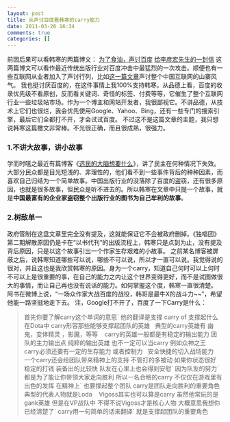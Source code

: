 ```yaml
---
layout: post
title: 从声讨百度看韩寒的carry能力
date: 2011-03-26 16:34
comments: true
categories: []
---
```

前因后果可以看韩寒的两篇博文：
<a href="http://blog.sina.com.cn/s/blog_4701280b01017ijd.html">为了食油，声讨百度</a>
<a href="http://blog.sina.com.cn/s/blog_4701280b01017ijj.html">给李彦宏先生的一封信</a>
这两篇博文可以看作最近传统出版行业对百度冲击中最猛烈的一次攻击。顺便也有一些互联网从业者加入了声讨行列，比如<a href="http://www.zhuoqun.net/html/y2011/1682.html">这一篇文章</a>声讨整个中国互联网的山寨风气。
我也挺讨厌百度的，在这件事情上我100%支持韩寒。从品德上看，百度的收录优先级不看原创，反而看关键词、奇怪的标签、付费等等，它催生了整个互联网行业一些垃圾站市场。作为一个博主和网站开发者，我很鄙视它。不讲品德，从技术上它们也很烂，我会优先使用Google、Yahoo、Bing，还有一些专门的搜索引擎，最后它们全都打不开，才会试试百度。
不过这不是这篇文章的主题，我只想说韩寒这篇檄文非常棒。不光很正确，而且很成熟，很强力。
<h3>1.不讲大故事，讲小故事</h3>
学而时嘻之最近有篇博客《<a href="http://www.geekonomics10000.com/558">选民的大脑想要什么</a>》，讲了民主在何种情况下失效。大部分民众都是目光短浅的、非理性的，他们看不到一些事件背后的种种因素，而喜欢自己归结为一个简单故事。中国出版行业的没落除了百度的盗窃，还有很多原因，也就是很多故事，但民众是听不进去的。所以韩寒在文章中只提一个故事，就是<strong>中国最富有的企业家盗窃整个出版行业的图书为自己牟利的故事</strong>。
<h3>2.树敌单一</h3>
政府管制在这盘文章里完全没有提及，这就能保证它不会被政府删掉。《独唱团》第二期解散原因仍是卡在“以书代刊”的出版流程上，韩寒只是点到为止，没有提及背后原因，只是以这个故事引出一个作家生存艰难的小故事。
之前某名博客被屏蔽之后，说韩寒知道哪些可以说，哪些不可以说，所以才一直可以说。我觉得说的很对，并且这也是我欣赏韩寒的原因。身为一个carry，知道自己何时可以上何时不可以上是很重要的事，在自己的能力之内让这个世界变得更好，而不是试图做很大的事情，而让自己再也没有说话的能力。如何掌握这个度，韩寒一直很清楚。
阿书在微博上说，“一场众作家大战百度的战役，韩哥是最牛X的战斗力~~”，希望他能一路坚挺地走下去。
注，Google打不开了，百度了一下Carry是什么：
<blockquote>首先你要了解carry这个单词的意思` 他的翻译是支撑 carry of 支撑起什么
在Dota中 carry形容那些能够支撑起团队的英雄   典型的carry英雄有 幽鬼，变体精灵
，影魔，等等    carry的英雄一般都是有稳定的输出能力 团队的主力输出点
纯粹的输出英雄 也不一定可以当carry 例如众神之王   carry必须还要有一定的生存能力 或者控制力   安全快捷的切入战场能力   一个carry还会给团队带来精神上的支持
不管打的多被动 如果你状态很好 稳定的打钱 装备出的比较快 队友在心里上也会得到安慰` 因为队友的努力` 都是为了能让你带领大家走向胜利
所以一名合格的carry 不仅仅在游戏里有出色的发挥 在精神上` 也要撑起整个团队
carry是团队走向胜利的重要角色
典型的代表人物就是Loda    Vigoss其实也可以算是carry 虽然他常玩的是gank英雄 但是在VP战队中 不得不说Vigoss才是核心人物
大概意思我想你已经清楚了` carry用一句简单的话来翻译` 就是支撑起团队的重要角色</blockquote>
